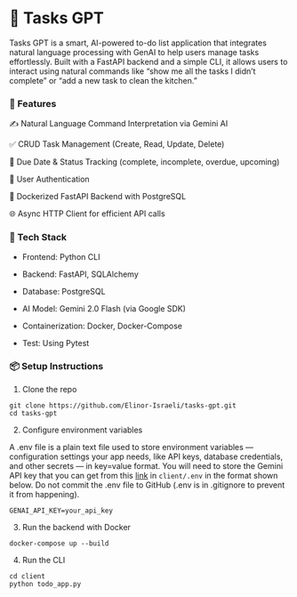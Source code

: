 # 🧠 Tasks GPT

Tasks GPT is a smart, AI-powered to-do list application that integrates natural language processing with GenAI to help users manage tasks effortlessly. Built with a FastAPI backend and a simple CLI, it allows users to interact using natural commands like “show me all the tasks I didn’t complete” or “add a new task to clean the kitchen.”

### 🚀 Features

✍️ Natural Language Command Interpretation via Gemini AI

✅ CRUD Task Management (Create, Read, Update, Delete)

📅 Due Date & Status Tracking (complete, incomplete, overdue, upcoming)

🔐 User Authentication

🐳 Dockerized FastAPI Backend with PostgreSQL

🌐 Async HTTP Client for efficient API calls

### 🧱 Tech Stack
- Frontend:  Python CLI 

- Backend: FastAPI, SQLAlchemy

- Database: PostgreSQL

- AI Model: Gemini 2.0 Flash (via Google SDK)

- Containerization: Docker, Docker-Compose

- Test: Using Pytest

### 📦 Setup Instructions
1. Clone the repo
```
git clone https://github.com/Elinor-Israeli/tasks-gpt.git
cd tasks-gpt
```
2. Configure environment variables
   
A .env file is a plain text file used to store environment variables — configuration settings your app needs, like API keys, database credentials, and other secrets — in key=value format. You will need to store the Gemini API key that you can get from this [link](https://ai.google.dev/gemini-api/docs/api-key?hl=he "link") in `client/.env` in the format shown below.
Do not commit the .env file to GitHub (.env is in .gitignore to prevent it from happening).

```
GENAI_API_KEY=your_api_key
```
3. Run the backend with Docker
```
docker-compose up --build
```
4. Run the CLI
```
cd client
python todo_app.py

```

[comment]: <> (docker run --name my-postgres -e POSTGRES_USER=elinor -e POSTGRES_PASSWORD=elinor123 -e POSTGRES_DB=ToDoApp_DB -p 5432:5432 -d postgres)
[comment]: <> (docker build -t fastapi .)
[comment]: <> (docker run -d -p 8000:8000 fastapi)
